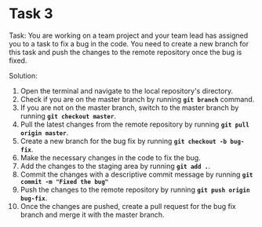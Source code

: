 # Task 3

Task: You are working on a team project and your team lead has assigned you to a
task to fix a bug in the code. You need to create a new branch for this task and
push the changes to the remote repository once the bug is fixed.

Solution:

1. Open the terminal and navigate to the local repository's directory.
2. Check if you are on the master branch by running **`git branch`** command.
3. If you are not on the master branch, switch to the master branch by running
   **`git checkout master`**.
4. Pull the latest changes from the remote repository by running
   **`git pull origin master`**.
5. Create a new branch for the bug fix by running **`git checkout -b bug-fix`**.
6. Make the necessary changes in the code to fix the bug.
7. Add the changes to the staging area by running **`git add .`**.
8. Commit the changes with a descriptive commit message by running
   **`git commit -m "Fixed the bug"`**
9. Push the changes to the remote repository by running
   **`git push origin bug-fix`**.
10. Once the changes are pushed, create a pull request for the bug fix branch
    and merge it with the master branch.
